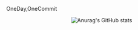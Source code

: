 OneDay,OneCommit

<!--
**limjiminn/limjiminn** is a ✨ _special_ ✨ repository because its `README.md` (this file) appears on your GitHub profile.

Here are some ideas to get you started:

- 🔭 I’m currently working on ...
- 🌱 I’m currently learning ...
- 👯 I’m looking to collaborate on ...
- 🤔 I’m looking for help with ...
- 💬 Ask me about ...
- 📫 How to reach me: ...
- 😄 Pronouns: ...
- ⚡ Fun fact: ...
-->
<div align = 'center'>

![Anurag's GitHub stats](https://github-readme-stats.vercel.app/api?username=limjiminn&show_icons=true&theme=radical)
 
</div>
